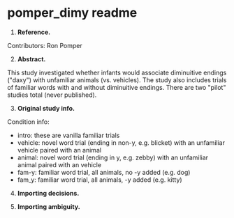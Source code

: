 # pomper_dimy readme

1. **Reference.**

Contributors: Ron Pomper

2. **Abstract.**

This study investigated whether infants would associate diminuitive endings ("daxy") with unfamiliar animals (vs. vehicles). The study also includes trials of familiar words with and without diminuitive endings. There are two "pilot" studies total (never published).

3. **Original study info.**

Condition info:
- intro: these are vanilla familiar trials
- vehicle: novel word trial (ending in non-y, e.g. blicket) with an unfamiliar vehicle paired with an animal
- animal: novel word trial (ending in y, e.g. zebby)  with an unfamiliar animal paired with an vehicle
- fam-y: familiar word trial, all animals, no -y added (e.g. dog)
- fam_y: familiar word trial, all animals, -y added (e.g. kitty)


4. **Importing decisions.**


5. **Importing ambiguity.**

